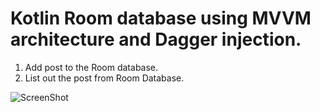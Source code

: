 # Kotlin Room database using MVVM architecture and Dagger injection.
1. Add post to the Room database.
2. List out the post from Room Database.

![ScreenShot](https://raw.github.com/saecmca/UST/main/image.png)
